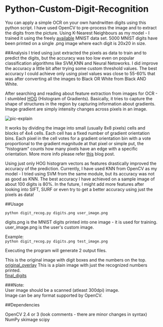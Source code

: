 # Python-Custom-Digit-Recognition

You can apply a simple OCR on your own handrwitten digits using this python script.
I have used OpenCV to pre-process the image and to extract the digits from the picture.
Using K-Nearest Neighbours as my model - I trained it using the freely [available](http://yann.lecun.com/exdb/mnist/) MNIST data set. 5000 MNIST digits have been printed on a single .png image where each digit is 20x20 in size.

##Analysis
I tried using just extracted the pixels as data to train and to predict the digits, but the accuracy was too low even on popular classification algorithms like SVM,KNN and Neural Netoworks.  I did improve the accuracy a little bit after trying some custom threshold values. The best accuracy I could achieve only using pixel values was close to 55-60% that was after converting all the images to Black OR White from Black AND White.    

After searching and reading about feature extraction from images for OCR - I stumbled [HOG](https://en.wikipedia.org/wiki/Histogram_of_oriented_gradients) (Histogram of Gradients).  Basically, it tries to capture the shape of structures in the region by capturing information about gradients. Image gradient are simply intensity changes across pixels in an image.  

![pic-explain](https://gilscvblog.files.wordpress.com/2013/08/figure5.jpg "pic")


It works by dividing the image into small (usually 8x8 pixels) cells and blocks of 4x4 cells. Each cell has a fixed number of gradient orientation bins. Each pixel in the cell votes for a gradient orientation bin with a vote proportional to the gradient magnitude at that pixel or simple put, the "histogram" counts how many pixels have an edge with a specific orientation.  More more info please refer [this](https://gilscvblog.wordpress.com/2013/08/18/a-short-introduction-to-descriptors/) blog post.

Using just only HOG histogram vectors as features drastically improved the accuracy of the prediction.  Currently, I have used KNN from OpenCV as my model - I tried using SVM from the same module, but its accuracy was not as good as KNN. The best accuracy I have achieved on a sample image of about 100 digits is 80%.  In the future, I might add more features after looking into SIFT, SURF or even try to get a better accuracy using just the pixels as data! 

##Usage

```python digit_recog.py digits.png user_image.png```

digits.png is the MNIST digits printed into one image - it is used for training.  
user_image.png is the user's custom image.  

Example:  
```python digit_recog.py digits.png test_image.png```  

Executing the program will generate 2 output files.  

This is the original image with digit boxes and the numbers on the top.  
[original_overlay](https://github.com/pavitrakumar78/Python-Custom-Digit-Recognition/blob/master/original_overlay.png)
This is a plain image with just the recognized numbers printed.  
[final_digits](https://github.com/pavitrakumar78/Python-Custom-Digit-Recognition/blob/master/final_digits.png)

###Note:  
User image should be a scanned (atleast 300dpi) image.  
Image can be any format supported by OpenCV.

##Dependencies

OpenCV 2.4 or 3 (look comments - there are minor changes in syntax)
NumPy
skimage
scipy

